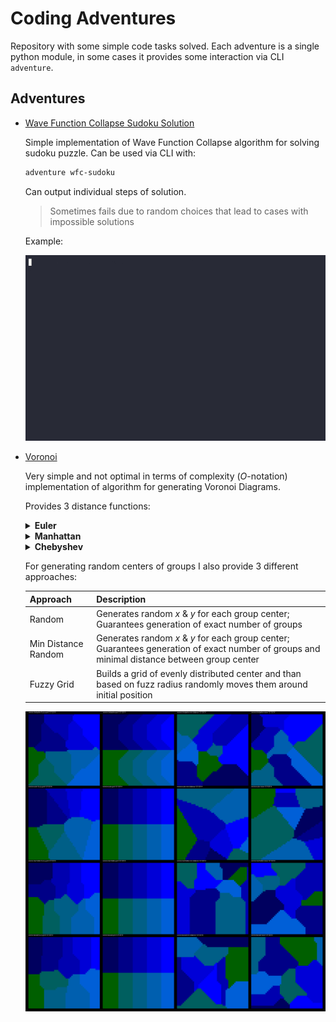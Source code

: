 # Coding Adventures

Repository with some simple code tasks solved. Each adventure is a single python
module, in some cases it provides some interaction via CLI `adventure`.

## Adventures

- [Wave Function Collapse Sudoku Solution](/adventure/wfc_sudoku.py)

  Simple implementation of Wave Function Collapse algorithm for solving sudoku
  puzzle. Can be used via CLI with:

  ```sh
  adventure wfc-sudoku
  ```

  Can output individual steps of solution.

  > Sometimes fails due to random choices that lead to cases with impossible
  > solutions

  Example:

  ![WFC Sudoku Example](./imgs/wfc-sudoku.gif)

- [Voronoi](/adventure/voronoi.py)

  Very simple and not optimal in terms of complexity ($O$-notation) implementation of algorithm
  for generating Voronoi Diagrams.

  Provides 3 distance functions:

  <!-- markdownlint-disable MD033 -->

  <details>
  <summary><b>Euler</b></summary>

  Default distance function, widely known by everyone.

  $$
  \sqrt{(x_1 - x_2) ^ 2 + (y_1 - y_2) ^ 2}
  $$

  </details>

  <details>
  <summary><b>Manhattan</b></summary>

  Also known as "taxicab" distance, calculated as length of vertical and
  horizontal moves from one position to another.

  $$
  |x_1 - x_2| + |y_1 - y_2|
  $$

  </details>

  <details>
  <summary><b>Chebyshev</b></summary>

  Distance function calculated as max difference between $x$ and $y$ of
  positions.

  $$
  \max (|x_1 - x_2|, |y_1 - y_2|)
  $$

  </details>

  For generating random centers of groups I also provide 3 different approaches:

  | Approach            | Description                                                                                                                                 |
  | ------------------- | ------------------------------------------------------------------------------------------------------------------------------------------- |
  | Random              | Generates random $x$ & $y$ for each group center; Guarantees generation of exact number of groups                                           |
  | Min Distance Random | Generates random $x$ & $y$ for each group center; Guarantees generation of exact number of groups and minimal distance between group center |
  | Fuzzy Grid          | Builds a grid of evenly distributed center and than based on fuzz radius randomly moves them around initial position                        |

  ![Voronoi Diagrams](./imgs/voronoi.png)
